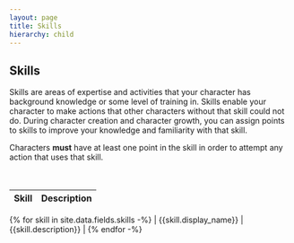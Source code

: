 ```yaml
---
layout: page
title: Skills
hierarchy: child
---
```



## Skills ##

Skills are areas of expertise and activities that your character has background knowledge or some level of training in. Skills enable your character to make actions that other characters without that skill could not do. During character creation and character growth, you can assign points to skills to improve your knowledge and familiarity with that skill.

Characters **must** have at least one point in the skill in order to attempt any action that uses that skill.
<br /><br /><br />

| Skill | Description |
| ---------------------- | ----------------------------- | 
{% for skill in site.data.fields.skills -%}
| {{skill.display_name}} | {{skill.description}}         |
{% endfor -%}




